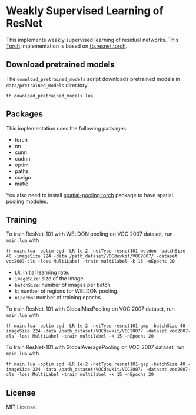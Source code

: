 # Weakly Supervised Learning of ResNet

This implements weakly supervised learning of residual networks.
This [Torch](http://torch.ch/) implementation is based on [fb.resnet.torch](https://github.com/facebook/fb.resnet.torch).

## Download pretrained models

The `download_pretrained_models` script downloads pretrained models in `data/pretrained_models` directory.

```
th download_pretrained_models.lua
```


## Packages

This implementation uses the following packages:
* torch
* nn
* cunn
* cudnn
* optim
* paths
* csvigo
* matio

You also need to install [spatial-pooling.torch](https://github.com/durandtibo/spatial-pooling.torch) package to have spatial pooling modules.

## Training

To train ResNet-101 with WELDON pooling on VOC 2007 dataset, run `main.lua` with
```
th main.lua -optim sgd -LR 1e-2 -netType resnet101-weldon -batchSize 40 -imageSize 224 -data /path_dataset/VOCdevkit/VOC2007/ -dataset voc2007-cls -loss MultiLabel -train multilabel -k 15 -nEpochs 20
```
* `LR`: initial learning rate.
* `imageSize`: size of the image.
* `batchSize`: number of images per batch
* `k`: number of regions for WELDON pooling.
* `nEpochs`: number of training epochs.

To train ResNet-101 with GlobalMaxPooling on VOC 2007 dataset, run `main.lua` with
```
th main.lua -optim sgd -LR 1e-2 -netType resnet101-gmp -batchSize 40 -imageSize 224 -data /path_dataset/VOCdevkit/VOC2007/ -dataset voc2007-cls -loss MultiLabel -train multilabel -k 15 -nEpochs 20
```

To train ResNet-101 with GlobalAveragePooling on VOC 2007 dataset, run `main.lua` with
```
th main.lua -optim sgd -LR 1e-2 -netType resnet101-gap -batchSize 40 -imageSize 224 -data /path_dataset/VOCdevkit/VOC2007/ -dataset voc2007-cls -loss MultiLabel -train multilabel -k 15 -nEpochs 20
```

## License

MIT License
